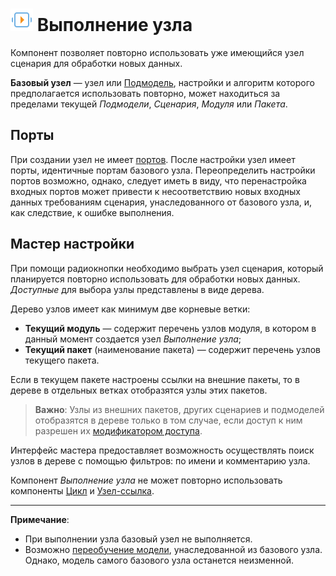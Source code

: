 # ![Выполнение узла](../../images/icons/components/script-deductor_default.svg) Выполнение узла

Компонент позволяет повторно использовать уже имеющийся узел сценария для обработки новых данных.

**Базовый узел** — узел или [Подмодель](./submodel.md), настройки и алгоритм которого предполагается использовать повторно, может находиться за пределами текущей *Подмодели*, *Сценария*, *Модуля* или *Пакета*.

## Порты

При создании узел не имеет [портов](../../scenario/ports/README.md). После настройки узел имеет порты, идентичные портам базового узла. Переопределить настройки портов возможно, однако, следует иметь в виду, что перенастройка входных портов может привести к несоответствию новых входных данных требованиям сценария, унаследованного от базового узла, и, как следствие, к ошибке выполнения.

## Мастер настройки

При помощи радиокнопки необходимо выбрать узел сценария, который планируется повторно использовать для обработки новых данных. *Доступные* для выбора узлы представлены в виде дерева.

Дерево узлов имеет как минимум две корневые ветки:

* **Текущий модуль** — содержит перечень узлов модуля, в котором в данный момент создается узел *Выполнение узла*;
* **Текущий пакет** (наименование пакета) — содержит перечень узлов текущего пакета.

Если в текущем пакете настроены ссылки на внешние пакеты, то в дереве в отдельных ветках отобразятся узлы этих пакетов.

> **Важно**: Узлы из внешних пакетов, других сценариев и подмоделей отобразятся в дереве только в том случае, если доступ к ним разрешен их [модификатором доступа](../../scenario/access-modifier.md).

Интерфейс мастера предоставляет возможность осуществлять поиск узлов в дереве с помощью фильтров: по имени и комментарию узла.

Компонент *Выполнение узла* не может повторно использовать компоненты [Цикл](./cycle.md) и [Узел-ссылка](./unit-link.md).

-----

**Примечание**:

* При выполнении узла базовый узел не выполняется.
* Возможно [переобучение модели](../../scenario/training-processors.md), унаследованной из базового узла. Однако, модель самого базового узла останется неизменной.
